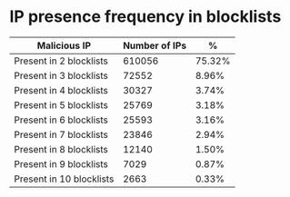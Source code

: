 # IP presence frequency in blocklists
| Malicious IP | Number of IPs | % |
|----|----|----|
| Present in 2 blocklists | 610056 | 75.32% |
| Present in 3 blocklists | 72552 | 8.96% |
| Present in 4 blocklists | 30327 | 3.74% |
| Present in 5 blocklists | 25769 | 3.18% |
| Present in 6 blocklists | 25593 | 3.16% |
| Present in 7 blocklists | 23846 | 2.94% |
| Present in 8 blocklists | 12140 | 1.50% |
| Present in 9 blocklists | 7029 | 0.87% |
| Present in 10 blocklists | 2663 | 0.33% |
